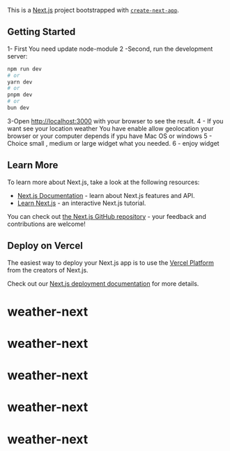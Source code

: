 This is a [Next.js](https://nextjs.org) project bootstrapped with [`create-next-app`](https://nextjs.org/docs/app/api-reference/cli/create-next-app).

## Getting Started

1- First You need update node-module
2 -Second, run the development server:

```bash
npm run dev
# or
yarn dev
# or
pnpm dev
# or
bun dev
```

3-Open [http://localhost:3000](http://localhost:3000) with your browser to see the result.
4 - If you want see your location weather You have enable allow geolocation your browser or your computer depends if ypu have Mac OS or windows
5 - Choice small , medium or large widget what you needed.
6 - enjoy widget


## Learn More

To learn more about Next.js, take a look at the following resources:

- [Next.js Documentation](https://nextjs.org/docs) - learn about Next.js features and API.
- [Learn Next.js](https://nextjs.org/learn) - an interactive Next.js tutorial.

You can check out [the Next.js GitHub repository](https://github.com/vercel/next.js) - your feedback and contributions are welcome!

## Deploy on Vercel

The easiest way to deploy your Next.js app is to use the [Vercel Platform](https://vercel.com/new?utm_medium=default-template&filter=next.js&utm_source=create-next-app&utm_campaign=create-next-app-readme) from the creators of Next.js.

Check out our [Next.js deployment documentation](https://nextjs.org/docs/app/building-your-application/deploying) for more details.
# weather-next
# weather-next
# weather-next
# weather-next
# weather-next
